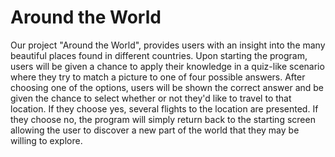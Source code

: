 # Around the World 

Our project "Around the World", provides users with an insight into the many beautiful places found in different countries. Upon starting the program, users will be given a chance to apply their knowledge in a quiz-like scenario where they try to match a picture to one of four possible answers. After choosing one of the options, users will be shown the correct answer and be given the chance to select whether or not they'd like to travel to that location. If they choose yes, several flights to the location are presented. If they choose no, the program will simply return back to the starting screen allowing the user to discover a new part of the world that they may be willing to explore. 

